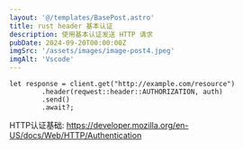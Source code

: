 ```yaml
---
layout: '@/templates/BasePost.astro'
title: rust header 基本认证
description: 使用基本认证发送 HTTP 请求
pubDate: 2024-09-20T00:00:00Z
imgSrc: '/assets/images/image-post4.jpeg'
imgAlt: 'Vscode'
---
```


```
let response = client.get("http://example.com/resource")
        .header(reqwest::header::AUTHORIZATION, auth)
        .send()
        .await?;

```

HTTP认证基础: https://developer.mozilla.org/en-US/docs/Web/HTTP/Authentication